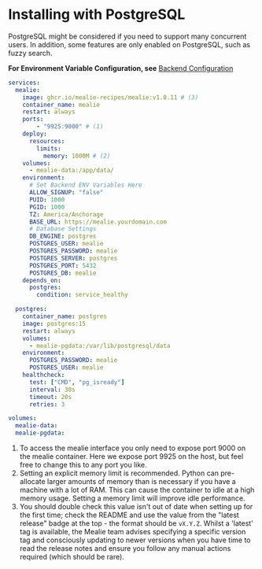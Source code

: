 # Installing with PostgreSQL

PostgreSQL might be considered if you need to support many concurrent users. In addition, some features are only enabled on PostgreSQL, such as fuzzy search.

**For Environment Variable Configuration, see** [Backend Configuration](./backend-config.md)

```yaml
services:
  mealie:
    image: ghcr.io/mealie-recipes/mealie:v1.0.11 # (3)
    container_name: mealie
    restart: always
    ports:
        - "9925:9000" # (1)
    deploy:
      resources:
        limits:
          memory: 1000M # (2)
    volumes:
      - mealie-data:/app/data/
    environment:
      # Set Backend ENV Variables Here
      ALLOW_SIGNUP: "false"
      PUID: 1000
      PGID: 1000
      TZ: America/Anchorage
      BASE_URL: https://mealie.yourdomain.com
      # Database Settings
      DB_ENGINE: postgres
      POSTGRES_USER: mealie
      POSTGRES_PASSWORD: mealie
      POSTGRES_SERVER: postgres
      POSTGRES_PORT: 5432
      POSTGRES_DB: mealie
    depends_on:
      postgres:
        condition: service_healthy

  postgres:
    container_name: postgres
    image: postgres:15
    restart: always
    volumes:
      - mealie-pgdata:/var/lib/postgresql/data
    environment:
      POSTGRES_PASSWORD: mealie
      POSTGRES_USER: mealie
    healthcheck:
      test: ["CMD", "pg_isready"]
      interval: 30s
      timeout: 20s
      retries: 3

volumes:
  mealie-data:
  mealie-pgdata:
```

<!-- Updating This? Be Sure to also update the SQLite Annotations -->

1.  To access the mealie interface you only need to expose port 9000 on the mealie container. Here we expose port 9925 on the host, but feel free to change this to any port you like.
2.  Setting an explicit memory limit is recommended. Python can pre-allocate larger amounts of memory than is necessary if you have a machine with a lot of RAM. This can cause the container to idle at a high memory usage. Setting a memory limit will improve idle performance.
3.  You should double check this value isn't out of date when setting up for the first time; check the README and use the value from the "latest release" badge at the top - the format should be `vX.Y.Z`. Whilst a 'latest' tag is available, the Mealie team advises specifying a specific version tag and consciously updating to newer versions when you have time to read the release notes and ensure you follow any manual actions required (which should be rare).
